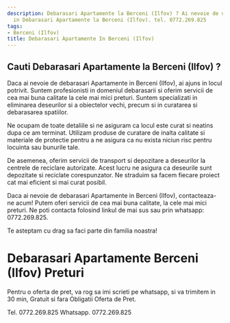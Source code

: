 ```yaml
---
description: Debarasari Apartamente la Berceni (Ilfov) ? Ai nevoie de un profesionist
  in Debarasari Apartamente la Berceni (Ilfov). tel. 0772.269.825
tags:
- Berceni (Ilfov)
title: Debarasari Apartamente In Berceni (Ilfov)
---
```



## Cauti Debarasari Apartamente la Berceni (Ilfov) ?

Daca ai nevoie de debarasari Apartamente in Berceni (Ilfov), ai ajuns in locul potrivit. Suntem profesionisti in domeniul debarasarii si oferim servicii de cea mai buna calitate la cele mai mici preturi. Suntem specializati in eliminarea deseurilor si a obiectelor vechi, precum si in curatarea si debarasarea spatiilor. 

Ne ocupam de toate detaliile si ne asiguram ca locul este curat si neatins dupa ce am terminat. Utilizam produse de curatare de inalta calitate si materiale de protectie pentru a ne asigura ca nu exista niciun risc pentru locuinta sau bunurile tale.

De asemenea, oferim servicii de transport si depozitare a deseurilor la centrele de reciclare autorizate. Acest lucru ne asigura ca deseurile sunt depozitate si reciclate corespunzator. Ne straduim sa facem fiecare proiect cat mai eficient si mai curat posibil.

Daca ai nevoie de debarasari Apartamente in Berceni (Ilfov), contacteaza-ne acum! Putem oferi servicii de cea mai buna calitate, la cele mai mici preturi. Ne poti contacta folosind linkul de mai sus sau prin whatsapp: 0772.269.825. 

Te asteptam cu drag sa faci parte din familia noastra!

# Debarasari Apartamente Berceni (Ilfov) Preturi
Pentru o oferta de pret, va rog sa imi scrieti pe whatsapp, si va trimitem in 30 min, Gratuit si fara Obligatii Oferta de Pret.

Tel. 0772.269.825
Whatsapp. 0772.269.825